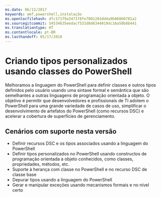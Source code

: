 ```yaml
---
ms.date: 06/12/2017
keywords: wmf,powershell,instalação
ms.openlocfilehash: dfc171f9a3471f8fe7801283dd4a9b06860781a2
ms.sourcegitcommit: 54534635eedacf531d8d6344019dc16a50b8b441
ms.translationtype: HT
ms.contentlocale: pt-BR
ms.lasthandoff: 05/17/2018
---
```

# <a name="creating-custom-types-using-powershell-classes"></a>Criando tipos personalizados usando classes do PowerShell

Melhoramos a linguagem do PowerShell para definir classes e outros tipos definidos pelo usuário usando uma sintaxe formal e semântica que são semelhantes a outras linguagens de programação orientada a objeto. O objetivo é permitir que desenvolvedores e profissionais de TI adotem o PowerShell para uma grande variedade de casos de uso, simplificar o desenvolvimento de artefatos do PowerShell (como recursos DSC) e acelerar a cobertura de superfícies de gerenciamento.

## <a name="supported-scenarios-in-this-release"></a>Cenários com suporte nesta versão

-   Definir recursos DSC e os tipos associados usando a linguagem do PowerShell
-   Definir tipos personalizados no PowerShell usando constructos de programação orientada a objeto conhecidos, como classes, propriedades, métodos, etc.
-   Suporte à herança com classe no PowerShell e no recurso DSC de classe base
-   Depurar tipos usando a linguagem do PowerShell
-   Gerar e manipular exceções usando mecanismos formais e no nível certo
